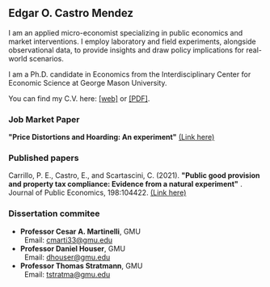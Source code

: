 ## Edgar O. Castro Mendez

I am an applied micro-economist specializing in public economics and market interventions. I employ laboratory and field experiments, alongside observational data, to provide insights and draw policy implications for real-world scenarios.

I am a Ph.D. candidate in Economics from the Interdisciplinary Center for Economic Science at George Mason University.

You can find my C.V. here: [[web]](https://ecastrom.github.io/eocastrom/cv) or [[PDF]](https://drive.google.com/file/d/14Q2V_9fIHtX4CvBdCw6HVwxmuQJ7eViJ/view?usp=drive_link).

### Job Market Paper

**"Price Distortions and Hoarding: An experiment\"** [(Link here)](https://drive.google.com/file/d/14KfuyY0jWgYsuD6m6OXHnyTfOOa-PAyA/view?usp=drive_link)

### Published papers

Carrillo, P. E., Castro, E., and Scartascini, C. (2021). **"Public good provision and property tax compliance: Evidence from a natural experiment\"** . Journal of Public Economics, 198:104422. [(Link here)](https://doi.org/10.1016/j.jpubeco.2021.104422)


### Dissertation commitee
-   **Professor Cesar A. Martinelli**, GMU\
&nbsp; Email: [cmarti33@gmu.edu](mailto:cmarti33@gmu.edu)
-   **Professor Daniel Houser**, GMU\
&nbsp; Email: <dhouser@gmu.edu>
-   **Professor Thomas Stratmann**, GMU\
&nbsp; Email: <tstratma@gmu.edu>